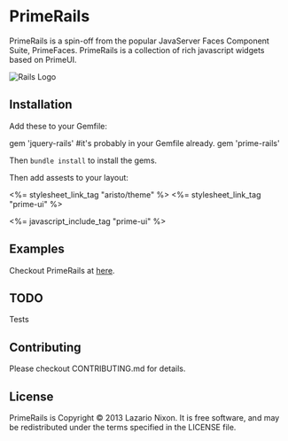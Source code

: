 # PrimeRails

PrimeRails is a spin-off from the popular JavaServer Faces Component Suite, PrimeFaces. PrimeRails is a collection of rich javascript widgets based on PrimeUI.

![Rails Logo](http://primerails.herokuapp.com/images/rails.png)

Installation
------------
Add these to your Gemfile:

gem 'jquery-rails' #it's probably in your Gemfile already.
gem 'prime-rails'

Then ``bundle install`` to install the gems.

Then add assests to your layout:

<%= stylesheet_link_tag "aristo/theme" %>
<%= stylesheet_link_tag "prime-ui" %>

<%= javascript_include_tag "prime-ui" %>

Examples
--------
Checkout PrimeRails at [here](http://primerails.herokuapp.com).

TODO
----
Tests

Contributing
-------------
Please checkout CONTRIBUTING.md for details.

License
-------
PrimeRails is Copyright © 2013 Lazario Nixon. It is free software, and may be redistributed under the terms specified in the LICENSE file.




